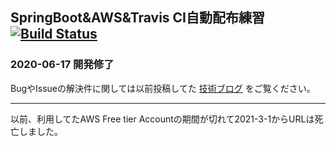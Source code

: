 ## SpringBoot&AWS&Travis CI自動配布練習 [![Build Status](https://travis-ci.org/slo-ow/TestProject2.svg?branch=master)](https://travis-ci.org/slo-ow/TestProject2)
### 2020-06-17 開発修了
BugやIssueの解決件に関しては以前投稿してた
[技術ブログ](https://blog.naver.com/icet25/221913691144,"技術ブログ") 
をご覧ください。
<hr/>

以前、利用してたAWS Free tier Accountの期間が切れて2021-3-1からURLは死亡しました。
